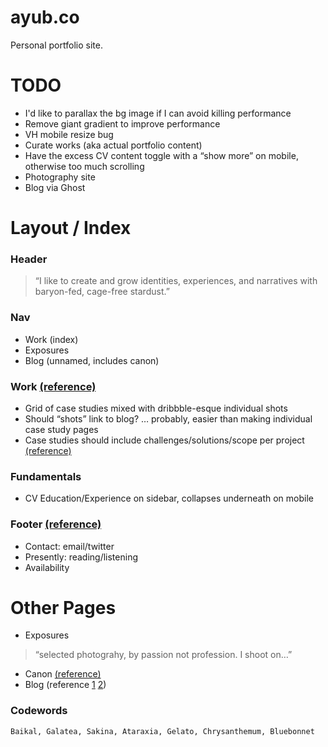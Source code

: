 ayub.co
=======

Personal portfolio site.

# TODO
- I'd like to parallax the bg image if I can avoid killing performance
- Remove giant gradient to improve performance
- VH mobile resize bug
- Curate works (aka actual portfolio content)
- Have the excess CV content toggle with a “show more” on mobile, otherwise too much scrolling
- Photography site
- Blog via Ghost

# Layout / Index

### Header

> “I like to create and grow identities, experiences, and narratives with baryon-fed, cage-free stardust.”

### Nav
- Work (index)
- Exposures
- Blog (unnamed, includes canon)

### Work [(reference)](http://jim-silverman.com/)
- Grid of case studies mixed with dribbble-esque individual shots
- Should “shots” link to blog? … probably, easier than making individual case study pages
- Case studies should include challenges/solutions/scope per project [(reference)](http://braveux.com/work/stateofobesity)

### Fundamentals
- CV Education/Experience on sidebar, collapses underneath on mobile

### Footer [(reference)](http://daneden.me/)
- Contact: email/twitter
- Presently: reading/listening
- Availability

# Other Pages

- Exposures

> “selected photograhy, by passion not profession. I shoot on…”

- Canon [(reference)](http://www.davidcole.me/#canon)
- Blog (reference [1](http://codepen.io/hackthevoid/pen/ACkKl) [2](https://dribbble.com/shots/1919009-Best-2-years/attachments/329509))


### Codewords
```
Baikal, Galatea, Sakina, Ataraxia, Gelato, Chrysanthemum, Bluebonnet
```